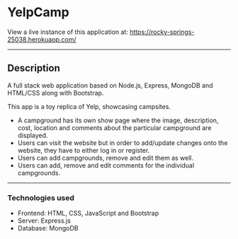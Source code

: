 # YelpCamp

View a live instance of this application at: https://rocky-springs-25038.herokuapp.com/

---

## Description

A full stack web application based on Node.js, Express, MongoDB and HTML/CSS along with Bootstrap.

This app is a toy replica of Yelp, showcasing campsites.

* A campground has its own show page where the image, description, cost, location and comments about the particular campground are displayed.
* Users can visit the website but in order to add/update changes onto the website, they have to either log in or register.
* Users can add campgrounds, remove and edit them as well.
* Users can add, remove and edit comments for the individual campgrounds.

---

### Technologies used

* Frontend: HTML, CSS, JavaScript and Bootstrap
* Server: Express.js
* Database: MongoDB
